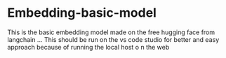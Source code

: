 # Embedding-basic-model
This is the basic embedding model made on the free hugging face from langchain ... This should be run on the vs code studio for better and easy approach because of running the local host o n the web
